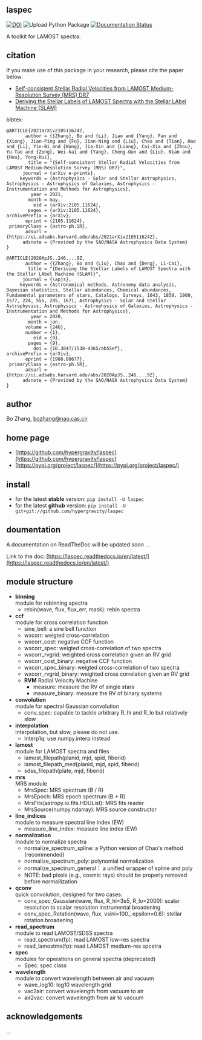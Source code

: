 ## laspec
[![DOI](https://zenodo.org/badge/DOI/10.5281/zenodo.4381155.svg)](https://doi.org/10.5281/zenodo.4381155)
![Upload Python Package](https://github.com/hypergravity/laspec/workflows/Upload%20Python%20Package/badge.svg)
[![Documentation Status](https://readthedocs.org/projects/laspec/badge/?version=latest)](https://laspec.readthedocs.io/en/latest/?badge=latest)

A toolkit for LAMOST spectra.

## citation
If you make use of this package in your research, please cite the paper below:
- [Self-consistent Stellar Radial Velocities from LAMOST Medium-Resolution Survey (MRS) DR7](https://ui.adsabs.harvard.edu/abs/2021arXiv210511624Z/abstract)
- [Deriving the Stellar Labels of LAMOST Spectra with the Stellar LAbel Machine (SLAM)](https://ui.adsabs.harvard.edu/abs/2020ApJS..246....9Z/abstract)

bibtex:
```
@ARTICLE{2021arXiv210511624Z,
       author = {{Zhang}, Bo and {Li}, Jiao and {Yang}, Fan and {Xiong}, Jian-Ping and {Fu}, Jian-Ning and {Liu}, Chao and {Tian}, Hao and {Li}, Yin-Bi and {Wang}, Jia-Xin and {Liang}, Cai-Xia and {Zhou}, Yu-Tao and {Zong}, Wei-kai and {Yang}, Cheng-Qun and {Liu}, Nian and {Hou}, Yong-Hui},
        title = "{Self-consistent Stellar Radial Velocities from LAMOST Medium-Resolution Survey (MRS) DR7}",
      journal = {arXiv e-prints},
     keywords = {Astrophysics - Solar and Stellar Astrophysics, Astrophysics - Astrophysics of Galaxies, Astrophysics - Instrumentation and Methods for Astrophysics},
         year = 2021,
        month = may,
          eid = {arXiv:2105.11624},
        pages = {arXiv:2105.11624},
archivePrefix = {arXiv},
       eprint = {2105.11624},
 primaryClass = {astro-ph.SR},
       adsurl = {https://ui.adsabs.harvard.edu/abs/2021arXiv210511624Z},
      adsnote = {Provided by the SAO/NASA Astrophysics Data System}
}

@ARTICLE{2020ApJS..246....9Z,
       author = {{Zhang}, Bo and {Liu}, Chao and {Deng}, Li-Cai},
        title = "{Deriving the Stellar Labels of LAMOST Spectra with the Stellar LAbel Machine (SLAM)}",
      journal = {\apjs},
     keywords = {Astronomical methods, Astronomy data analysis, Bayesian statistics, Stellar abundances, Chemical abundances, Fundamental parameters of stars, Catalogs, Surveys, 1043, 1858, 1900, 1577, 224, 555, 205, 1671, Astrophysics - Solar and Stellar Astrophysics, Astrophysics - Astrophysics of Galaxies, Astrophysics - Instrumentation and Methods for Astrophysics},
         year = 2020,
        month = jan,
       volume = {246},
       number = {1},
          eid = {9},
        pages = {9},
          doi = {10.3847/1538-4365/ab55ef},
archivePrefix = {arXiv},
       eprint = {1908.08677},
 primaryClass = {astro-ph.SR},
       adsurl = {https://ui.adsabs.harvard.edu/abs/2020ApJS..246....9Z},
      adsnote = {Provided by the SAO/NASA Astrophysics Data System}
}
```

## author
Bo Zhang, [bozhang@nao.cas.cn](mailto:bozhang@nao.cas.cn)

## home page
- [https://github.com/hypergravity/laspec](https://github.com/hypergravity/laspec)
- [https://pypi.org/project/laspec/](https://pypi.org/project/laspec/)

## install
- for the latest **stable** version: `pip install -U laspec`
- for the latest **github** version: `pip install -U git+git://github.com/hypergravity/laspec`

## doumentation

A documentation on ReadTheDoc will be updated soon ...

Link to the doc: [https://laspec.readthedocs.io/en/latest/](https://laspec.readthedocs.io/en/latest/)

## module structure
- **binning** \
    module for rebinning spectra
    - rebin(wave, flux, flux_err, mask): rebin spectra
- **ccf** \
    module for cross correlation function
    - sine_bell: a sine bell function
    - wxcorr: weigted cross-correlation
    - wxcorr_cost: negative CCF function
    - wxcorr_spec: weigted cross-correlation of two spectra
    - wxcorr_rvgrid: weighted cross correlation given an RV grid
    - wxcorr_cost_binary: negative CCF function
    - wxcorr_spec_binary: weigted cross-correlation of two spectra
    - wxcorr_rvgrid_binary: weighted cross correlation given an RV grid
    - **RVM** Radial Velocity Machine
        - measure: measure the RV of single stars
        - measure_binary: measure the RV of binary systems
- **convolution** \
    module for spectral Gaussian convolution
    - conv_spec: capable to tackle arbitrary R_hi and R_lo but relatively slow
- **interpolation** \
    interpolation, but slow, please do not use.
    - Interp1q: use numpy.interp instead
- **lamost** \
    module for LAMOST spectra and files
    - lamost_filepath(planid, mjd, spid, fiberid)
    - lamost_filepath_med(planid, mjd, spid, fiberid)
    - sdss_filepath(plate, mjd, fiberid)
- **mrs** \
    MRS module
    - MrsSpec: MRS spectrum (B / R)
    - MrsEpoch: MRS epoch spectrum (B + R)
    - MrsFits(astropy.io.fits.HDUList): MRS fits reader
    - MrsSource(numpy.ndarray): MRS source constructor 
- **line_indices** \
    module to measure spectral line index (EW)
    - measure_line_index: measure line index (EW)
- **normalization** \
    module to normalize spectra
    - normalize_spectrum_spline: a Python version of Chao's method (recommended)
    - normalize_spectrum_poly: polynomial normalization
    - normalize_spectrum_general： a unified wrapper of spline and poly
    - NOTE: bad pixels (e.g., cosmic rays) should be properly removed before normallization
- **qconv** \
    quick convolution, designed for two cases:
    - conv_spec_Gaussian(wave, flux, R_hi=3e5, R_lo=2000): scalar resolution to scalar resolution instrumental broadening
    - conv_spec_Rotation(wave, flux, vsini=100., epsilon=0.6): stellar rotation broadening    
- **read_spectrum** \
    module to read LAMOST/SDSS spectra
    - read_spectrum(fp): read LAMOST low-res spectra
    - read_lamostms(fp): read LAMOST medium-res spcetra    
- **spec** \
    modules for operations on general spectra (deprecated)
    - Spec: spec class
- **wavelength** \
    module to convert wavelength between air and vacuum
    - wave_log10: log10 wavelength grid
    - vac2air: convert wavelength from vacuum to air
    - air2vac: convert wavelength from air to vacuum


## acknowledgements

...
